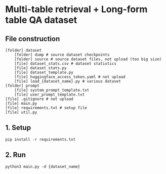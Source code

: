 # Multi-table retrieval + Long-form table QA dataset

## File construction

    [folder] dataset
        [folder] dump # source dataset checkpoints
        [folder] source # source dataset files, not upload (too big size)
        [file] dataset_stats.csv # dataset statistics
        [file] dataset_stats.py
        [file] dataset_template.py
        [file] huggingface_access_token.yaml # not upload
        [file] load_{dataset_name}.py # various dataset
    [folder] prompt
        [file] system_prompt_template.txt
        [file] user_prompt_template.txt
    [file] .gitignore # not upload
    [file] main.py
    [file] requirements.txt # setup file
    [file] util.py

## 1. Setup

    pip install -r requirements.txt

## 2. Run

    python3 main.py -d {dataset_name}
